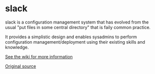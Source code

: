 # slack

  slack is a configuration management system that has evolved
  from the usual "put files in some central directory" that is 
  faily common practice. 

  It provides a simplistic design and enables sysadmins to 
  perform configuration management/deployment using their
  existing skills and knowledge.

  [See the wiki for more information](https://github.com/jeviolle/slack/wiki)

  [Original source](http://www.sundell.net/~alan/projects/slack/)


